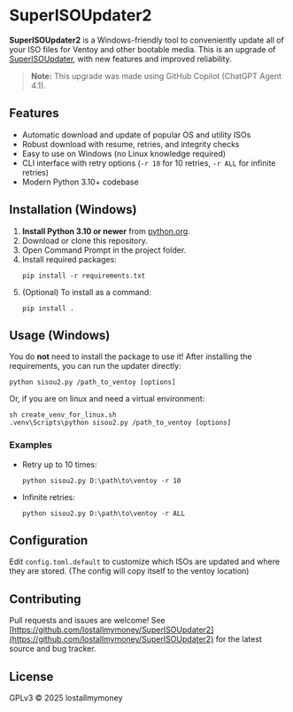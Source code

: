 # SuperISOUpdater2

**SuperISOUpdater2** is a Windows-friendly tool to conveniently update all of your ISO files for Ventoy and other bootable media. This is an upgrade of [SuperISOUpdater](https://github.com/JoshuaVandaele/SuperISOUpdater), with new features and improved reliability.

> **Note:** This upgrade was made using GitHub Copilot (ChatGPT Agent 4.1).

## Features

- Automatic download and update of popular OS and utility ISOs
- Robust download with resume, retries, and integrity checks
- Easy to use on Windows (no Linux knowledge required)
- CLI interface with retry options (`-r 10` for 10 retries, `-r ALL` for infinite retries)
- Modern Python 3.10+ codebase

## Installation (Windows)

1. **Install Python 3.10 or newer** from [python.org](https://www.python.org/downloads/windows/).
2. Download or clone this repository.
3. Open Command Prompt in the project folder.
4. Install required packages:
   ```
   pip install -r requirements.txt
   ```
5. (Optional) To install as a command:
   ```
   pip install .
   ```

## Usage (Windows)

You do **not** need to install the package to use it! After installing the requirements, you can run the updater directly:

```
python sisou2.py /path_to_ventoy [options]
```

Or, if you are on linux and need a virtual environment:

```
sh create_venv_for_linux.sh
.venv\Scripts\python sisou2.py /path_to_ventoy [options]
```

### Examples

- Retry up to 10 times:
  ```
  python sisou2.py D:\path\to\ventoy -r 10
  ```
- Infinite retries:
  ```
  python sisou2.py D:\path\to\ventoy -r ALL
  ```

## Configuration

Edit `config.toml.default` to customize which ISOs are updated and where they are stored.
(The config will copy itself to the ventoy location)

## Contributing

Pull requests and issues are welcome!
See [https://github.com/lostallmymoney/SuperISOUpdater2](https://github.com/lostallmymoney/SuperISOUpdater2) for the latest source and bug tracker.

## License

GPLv3 © 2025 lostallmymoney
